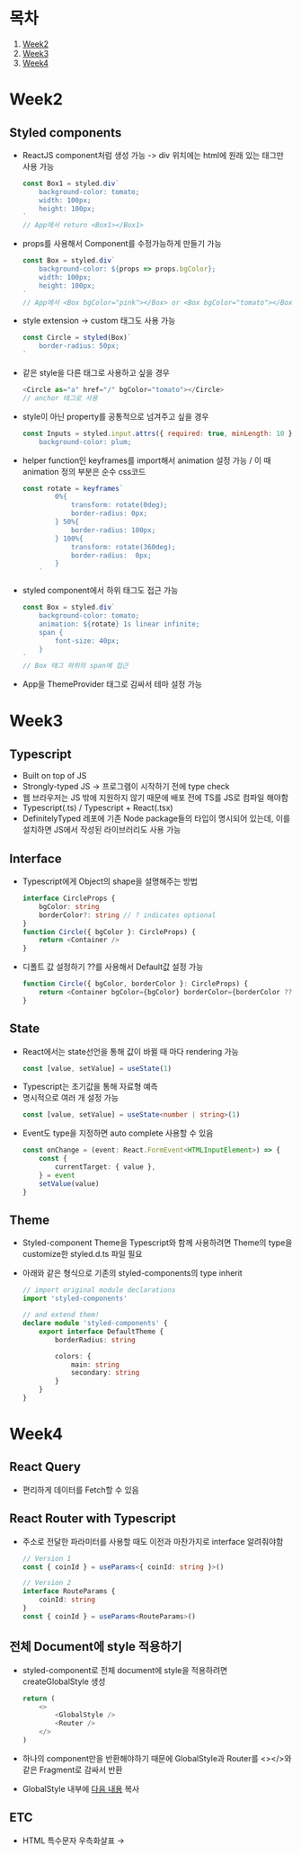 # 목차

1. [Week2](#week2)
2. [Week3](#week3)
3. [Week4](#week4)

# Week2

## Styled components

-   ReactJS component처럼 생성 가능 -> div 위치에는 html에 원래 있는 태그만 사용 가능
    ```javascript
    const Box1 = styled.div`
        background-color: tomato;
        width: 100px;
        height: 100px;
    `
    // App에서 return <Box1></Box1>
    ```
-   props를 사용해서 Component를 수정가능하게 만들기 가능

    ```javascript
    const Box = styled.div`
        background-color: ${props => props.bgColor};
        width: 100px;
        height: 100px;
    `
    // App에서 <Box bgColor="pink"></Box> or <Box bgColor="tomato"></Box>
    ```

-   style extension -> custom 태그도 사용 가능
    ```javascript
    const Circle = styled(Box)`
        border-radius: 50px;
    `
    ```
-   같은 style을 다른 태그로 사용하고 싶을 경우
    ```javascript
    <Circle as="a" href="/" bgColor="tomato"></Circle>
    // anchor 태그로 사용
    ```
-   style이 아닌 property를 공통적으로 넘겨주고 싶을 경우

    ```javascript
    const Inputs = styled.input.attrs({ required: true, minLength: 10 })`
        background-color: plum;
    ```

-   helper function인 keyframes를 import해서 animation 설정 가능 / 이 때 animation 정의 부분은 순수 css코드

    ```javascript
    const rotate = keyframes`
            0%{
                transform: rotate(0deg);
                border-radius: 0px;
            } 50%{
                border-radius: 100px;
            } 100%{
                transform: rotate(360deg);
                border-radius:  0px;
            }
        `
    ```

-   styled component에서 하위 태그도 접근 가능

    ```javascript
    const Box = styled.div`
        background-color: tomato;
        animation: ${rotate} 1s linear infinite;
        span {
            font-size: 40px;
        }
    `
    // Box 태그 하위의 span에 접근
    ```

-   App을 ThemeProvider 태그로 감싸서 테마 설정 가능

# Week3

## Typescript

-   Built on top of JS
-   Strongly-typed JS -> 프로그램이 시작하기 전에 type check
-   웹 브라우저는 JS 밖에 지원하지 않기 때문에 배포 전에 TS를 JS로 컴파일 해야함
-   Typescript(.ts) / Typescript + React(.tsx)
-   DefinitelyTyped 레포에 기존 Node package들의 타입이 명시되어 있는데, 이를 설치하면 JS에서 작성된 라이브러리도 사용 가능

## Interface

-   Typescript에게 Object의 shape을 설명해주는 방법

    ```typescript
    interface CircleProps {
        bgColor: string
        borderColor?: string // ? indicates optional
    }
    function Circle({ bgColor }: CircleProps) {
        return <Container />
    }
    ```

-   디폴트 값 설정하기
    ??를 사용해서 Default값 설정 가능
    ```typescript
    function Circle({ bgColor, borderColor }: CircleProps) {
        return <Container bgColor={bgColor} borderColor={borderColor ?? bgColor} />
    }
    ```

## State

-   React에서는 state선언을 통해 값이 바뀔 때 마다 rendering 가능
    ```typescript
    const [value, setValue] = useState(1)
    ```
-   Typescript는 초기값을 통해 자료형 예측
-   명시적으로 여러 개 설정 가능
    ```typescript
    const [value, setValue] = useState<number | string>(1)
    ```
-   Event도 type을 지정하면 auto complete 사용할 수 있음
    ```typescript
    const onChange = (event: React.FormEvent<HTMLInputElement>) => {
        const {
            currentTarget: { value },
        } = event
        setValue(value)
    }
    ```

## Theme

-   Styled-component Theme을 Typescript와 함께 사용하려면 Theme의 type을 customize한 styled.d.ts 파일 필요

-   아래와 같은 형식으로 기존의 styled-components의 type inherit

    ```typescript
    // import original module declarations
    import 'styled-components'

    // and extend them!
    declare module 'styled-components' {
        export interface DefaultTheme {
            borderRadius: string

            colors: {
                main: string
                secondary: string
            }
        }
    }
    ```

# Week4

## React Query

-   편리하게 데이터를 Fetch할 수 있음

## React Router with Typescript

-   주소로 전달한 파라미터를 사용할 때도 이전과 마찬가지로 interface 알려줘야함

    ```typescript
    // Version 1
    const { coinId } = useParams<{ coinId: string }>()

    // Version 2
    interface RouteParams {
        coinId: string
    }
    const { coinId } = useParams<RouteParams>()
    ```

## 전체 Document에 style 적용하기

-   styled-component로 전체 document에 style을 적용하려면 createGlobalStyle 생성

    ```typescript
    return (
        <>
            <GlobalStyle />
            <Router />
        </>
    )
    ```

-   하나의 component만을 반환해야하기 때문에 GlobalStyle과 Router를 <></>와 같은 Fragment로 감싸서 반환

-   GlobalStyle 내부에 [다음 내용](https://github.com/zacanger/styled-reset/blob/master/src/index.ts) 복사

## ETC

-   HTML 특수문자 우측화살표 &rarr;
